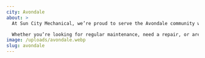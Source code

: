 ```yaml
---
city: Avondale
about: >
  At Sun City Mechanical, we’re proud to serve the Avondale community with reliable HVAC services that keep your home comfortable throughout the year. Our team understands the specific needs of Avondale residents, and we’re here to provide expert heating, cooling, and air quality solutions tailored to your home.

  Whether you’re looking for regular maintenance, need a repair, or are considering a new installation, our skilled technicians are ready to help. We’re committed to ensuring your HVAC system operates efficiently, so you can enjoy a comfortable home in Avondale, no matter the season.
image: /uploads/avondale.webp
slug: avondale
---
```


